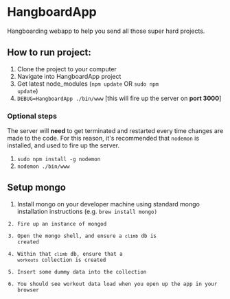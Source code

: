 HangboardApp
============

Hangboarding webapp to help you send all those super hard projects.

## How to run project:
1. Clone the project to your computer
2. Navigate into HangboardApp project
3. Get latest node_modules (<code>npm update</code> OR <code>sudo npm update</code>)
4. <code>DEBUG=HangboardApp ./bin/www</code> [this will fire up the server on <b>port 3000</b>]

### Optional steps
The server will <b>need</b> to get terminated and restarted every time changes are made to the code. For this reason, it's
recommended that <code>nodemon</code> is installed, and used to fire up the server.

1. <code>sudo npm install -g nodemon</code>
2. <code>nodemon ./bin/www</code>

## Setup mongo
1. Install mongo on your developer machine using standard mongo installation instructions (e.g. <code>brew install mongo</brew>)
2. Fire up an instance of mongod
3. Open the mongo shell, and ensure a <code>climb</code> db is created
4. Within that <code>climb</code> db, ensure that a <code>workouts</code> collection is created
5. Insert some dummy data into the collection
6. You should see workout data load when you open up the app in your browser
